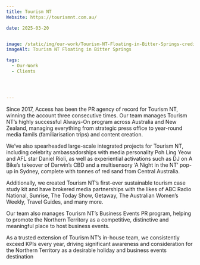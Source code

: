 ```yaml
---
title: Tourism NT
Website: https://tourismnt.com.au/

date: 2025-03-20


image: /static/img/our-work/Tourism-NT-Floating-in-Bitter-Springs-credit-Tourism-NT-and-Lets-Escape-Together.jpg
imageAlt: Tourism NT Floating in Bitter Springs

tags:
  - Our-Work
  - Clients




---
```


Since 2017, Access has been the PR agency of record for Tourism NT, winning the account three consecutive times. Our team manages Tourism NT’s highly successful Always-On program across Australia and New Zealand, managing everything from strategic press office to year-round media famils (familiarisation trips) and content creation.

We’ve also spearheaded large-scale integrated projects for Tourism NT, including celebrity ambassadorships with media personality Poh Ling Yeow and AFL star Daniel Rioli, as well as experiential activations such as DJ on A Bike’s takeover of Darwin’s CBD and a multisensory ‘A Night in the NT’ pop-up in Sydney, complete with tonnes of red sand from Central Australia.

Additionally, we created Tourism NT’s first-ever sustainable tourism case study kit and have brokered media partnerships with the likes of ABC Radio National, Sunrise, The Today Show, Getaway, The Australian Women’s Weekly, Travel Guides, and many more.

Our team also manages Tourism NT’s Business Events PR program, helping to promote the Northern Territory as a competitive, distinctive and meaningful place to host business events.

As a trusted extension of Tourism NT’s in-house team, we consistently exceed KPIs every year, driving significant awareness and consideration for the Northern Territory as a desirable holiday and business events destination

